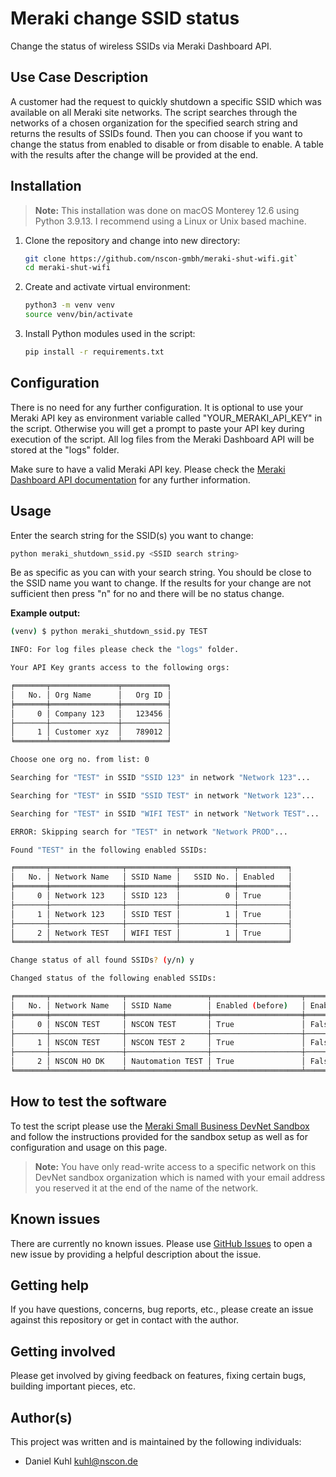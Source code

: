
# Meraki change SSID status

Change the status of wireless SSIDs via Meraki Dashboard API.

## Use Case Description

A customer had the request to quickly shutdown a specific SSID which was available on all Meraki site networks. The script searches through the networks of a chosen organization for the specified search string and returns the results of SSIDs found. Then you can choose if you want to change the status from enabled to disable or from disable to enable. A table with the results after the change will be provided at the end.

## Installation

> **Note:** This installation was done on macOS Monterey 12.6 using Python 3.9.13. I recommend using a Linux or Unix based machine.

1. Clone the repository and change into new directory:

    ```bash
    git clone https://github.com/nscon-gmbh/meraki-shut-wifi.git`
    cd meraki-shut-wifi
    ```

2. Create and activate virtual environment:

    ```bash
    python3 -m venv venv
    source venv/bin/activate
    ```

3. Install Python modules used in the script:

    ```bash
    pip install -r requirements.txt
    ```

## Configuration

There is no need for any further configuration. It is optional to use your Meraki API key as environment variable called "YOUR_MERAKI_API_KEY" in the script. Otherwise you will get a prompt to paste your API key during execution of the script. All log files from the Meraki Dashboard API will be stored at the "logs" folder.

Make sure to have a valid Meraki API key. Please check the [Meraki Dashboard API documentation](https://developer.cisco.com/meraki/api-v1/) for any further information.

## Usage

Enter the search string for the SSID(s) you want to change:

```bash
python meraki_shutdown_ssid.py <SSID search string>
```

Be as specific as you can with your search string. You should be close to the SSID name you want to change. If the results for your change are not sufficient then press "n" for no and there will be no status change.

**Example output:**

```bash
(venv) $ python meraki_shutdown_ssid.py TEST

INFO: For log files please check the "logs" folder.

Your API Key grants access to the following orgs:

╒═══════╤═══════════════╤══════════╕
│   No. │ Org Name      │   Org ID │
╞═══════╪═══════════════╪══════════╡
│     0 │ Company 123   │   123456 │
├───────┼───────────────┼──────────┤
│     1 │ Customer xyz  │   789012 │
╘═══════╧═══════════════╧══════════╛

Choose one org no. from list: 0

Searching for "TEST" in SSID "SSID 123" in network "Network 123"...

Searching for "TEST" in SSID "SSID TEST" in network "Network 123"...

Searching for "TEST" in SSID "WIFI TEST" in network "Network TEST"...

ERROR: Skipping search for "TEST" in network "Network PROD"...

Found "TEST" in the following enabled SSIDs:

╒═══════╤════════════════╤═══════════╤════════════╤═══════════╕
│   No. │ Network Name   │ SSID Name │   SSID No. │ Enabled   │
╞═══════╪════════════════╪═══════════╪════════════╪═══════════╡
│     0 │ Network 123    │ SSID 123  │          0 │ True      │
├───────┼────────────────┼───────────┼────────────┼───────────┤
│     1 │ Network 123    │ SSID TEST │          1 │ True      │
├───────┼────────────────┼───────────┼────────────┼───────────┤
│     2 │ Network TEST   │ WIFI TEST │          1 │ True      │
╘═══════╧════════════════╧═══════════╧════════════╧═══════════╛

Change status of all found SSIDs? (y/n) y

Changed status of the following enabled SSIDs:

╒═══════╤════════════════╤══════════════════╤════════════════════╤═══════════════════╕
│   No. │ Network Name   │ SSID Name        │ Enabled (before)   │ Enabled (after)   │
╞═══════╪════════════════╪══════════════════╪════════════════════╪═══════════════════╡
│     0 │ NSCON TEST     │ NSCON TEST       │ True               │ False             │
├───────┼────────────────┼──────────────────┼────────────────────┼───────────────────┤
│     1 │ NSCON TEST     │ NSCON TEST 2     │ True               │ False             │
├───────┼────────────────┼──────────────────┼────────────────────┼───────────────────┤
│     2 │ NSCON HO DK    │ Nautomation TEST │ True               │ False             │
╘═══════╧════════════════╧══════════════════╧════════════════════╧═══════════════════╛
```

## How to test the software

To test the script please use the [Meraki Small Business DevNet Sandbox](https://devnetsandbox.cisco.com/RM/Diagram/Index/86cdf547-27ba-43f3-81a7-9c22f57cdf28) and follow the instructions provided for the sandbox setup as well as for configuration and usage on this page.

> **Note:** You have only read-write access to a specific network on this DevNet sandbox organization which is named with your email address you reserved it at the end of the name of the network.

## Known issues

There are currently no known issues. Please use [GitHub Issues](https://github.com/nscon-gmbh/meraki-quick-check/issues) to open a new issue by providing a helpful description about the issue.

## Getting help

If you have questions, concerns, bug reports, etc., please create an issue against this repository or get in contact with the author.

## Getting involved

Please get involved by giving feedback on features, fixing certain bugs, building important pieces, etc.

## Author(s)

This project was written and is maintained by the following individuals:

* Daniel Kuhl <kuhl@nscon.de>
